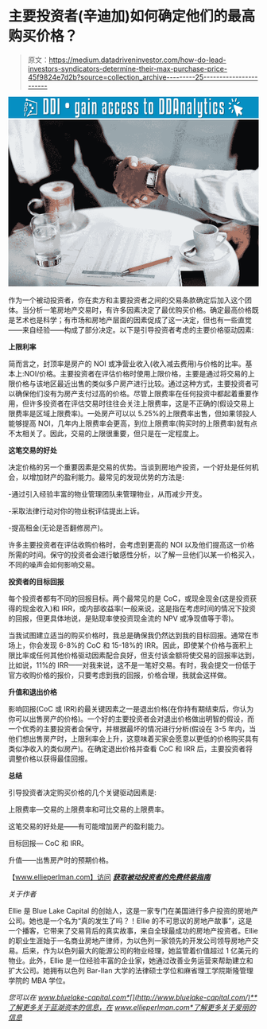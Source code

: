 # 主要投资者(辛迪加)如何确定他们的最高购买价格？

> 原文：<https://medium.datadriveninvestor.com/how-do-lead-investors-syndicators-determine-their-max-purchase-price-45f9824e7d2b?source=collection_archive---------25----------------------->

[![](img/ef98d12e96d43341a8235eeeeab7b1d8.png)](http://www.track.datadriveninvestor.com/1126B)![](img/3efead84d6ab7e7b9cefa758f01c7773.png)

作为一个被动投资者，你在卖方和主要投资者之间的交易条款确定后加入这个团体。当分析一笔房地产交易时，有许多因素决定了最优购买价格。确定最高价格既是艺术也是科学；有市场和房地产层面的因素促成了这一决定，但也有一些直觉——来自经验——构成了部分决定。以下是引导投资者考虑的主要价格驱动因素:

**上限利率**

简而言之，封顶率是房产的 NOI 或净营业收入(收入减去费用)与价格的比率。基本上:NOI/价格。主要投资者在评估价格时使用上限价格，主要是通过将交易的上限价格与该地区最近出售的类似多户房产进行比较。通过这种方式，主要投资者可以确保他们没有为房产支付过高的价格。尽管上限费率在任何投资中都起着重要作用，但许多投资者在评估交易时往往会关注上限费率，这是不正确的(假设交易上限费率是区域上限费率)。一处房产可以以 5.25%的上限费率出售，但如果领投人能够提高 NOI，几年内上限费率会更高，到位上限费率(购买时的上限费率)就有点不太相关了。因此，交易的上限很重要，但只是在一定程度上。

**这笔交易的好处**

决定价格的另一个重要因素是交易的优势。当谈到房地产投资，一个好处是任何机会，以增加财产的盈利能力。最常见的发现优势的方法是:

-通过引入经验丰富的物业管理团队来管理物业，从而减少开支。

-采取法律行动对你的物业税评估提出上诉。

-提高租金(无论是否翻修房产)。

许多主要投资者在评估收购价格时，会考虑到更高的 NOI 以及他们提高这一价格所需的时间。保守的投资者会进行敏感性分析，以了解一旦他们以某一价格买入，不同的噪声会如何影响交易。

**投资者的目标回报**

每个投资者都有不同的回报目标。两个最常见的是 CoC，或现金现金(这是投资获得的现金收入)和 IRR，或内部收益率(一般来说，这是指在考虑时间的情况下投资的回报，但更具体地说，是贴现率使投资现金流的 NPV 或净现值等于零)。

当我试图建立适当的购买价格时，我总是确保我仍然达到我的目标回报。通常在市场上，你会发现 6-8%的 CoC 和 15-18%的 IRR。因此，即使某个价格与面积上限比率或任何其他价格驱动因素配合良好，但支付该金额将使交易的回报率达到，比如说，11%的 IRR——对我来说，这不是一笔好交易。有时，我会提交一份低于官方收购价格的报价，只要考虑到我的回报，价格合理，我就会这样做。

**升值和退出价格**

影响回报(CoC 或 IRR)的最关键因素之一是退出价格(在你持有期结束后，你认为你可以出售房产的价格)。一个好的主要投资者会对退出价格做出明智的假设，而一个优秀的主要投资者会保守，并根据最坏的情况进行分析(假设在 3-5 年内，当他们想出售房产时，上限利率会上升，这意味着买家会愿意以更低的价格购买具有类似净收入的类似房产)。在确定退出价格并查看 CoC 和 IRR 后，主要投资者将调整价格以获得最佳回报。

**总结**

引导投资者决定购买价格的几个关键驱动因素是:

上限费率—交易的上限费率和可比交易的上限费率。

这笔交易的好处是——有可能增加房产的盈利能力。

目标回报— CoC 和 IRR。

升值——出售房产时的预期价格。

【www.ellieperlman.com】访问 [***获取被动投资者的免费终极指南***](http://www.ellieperlman.com/)

*关于作者*

Ellie 是 Blue Lake Capital 的创始人，这是一家专门在美国进行多户投资的房地产公司。她也是一个名为“真的发生了吗？！Ellie 的不可思议的房地产故事”，这是一个播客，它带来了交易背后的真实故事，来自全球最成功的房地产投资者。Ellie 的职业生涯始于一名商业房地产律师，为以色列一家领先的开发公司领导房地产交易。后来，作为以色列最大的能源公司的物业经理，她监管着价值超过 1 亿美元的物业。此外，Ellie 是一位经验丰富的企业家，她通过改善业务运营来帮助建立和扩大公司。她拥有以色列 Bar-Ilan 大学的法律硕士学位和麻省理工学院斯隆管理学院的 MBA 学位。

*您可以在 www.bluelake-capital.com*[](http://www.bluelake-capital.com/)**了解更多关于蓝湖资本的信息，在 www.ellieperlman.com*了解更多关于爱丽的信息*